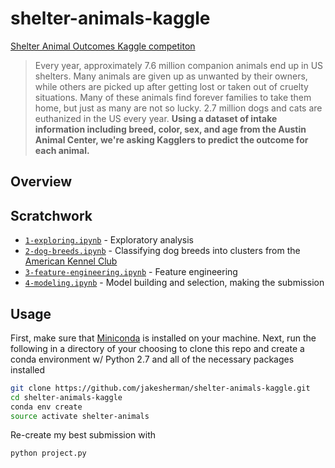 # shelter-animals-kaggle

[Shelter Animal Outcomes Kaggle competiton](https://www.kaggle.com/c/shelter-animal-outcomes)

> Every year, approximately 7.6 million companion animals end up in US shelters. Many animals are given up as unwanted by their owners, while others are picked up after getting lost or taken out of cruelty situations. Many of these animals find forever families to take them home, but just as many are not so lucky. 2.7 million dogs and cats are euthanized in the US every year. **Using a dataset of intake information including breed, color, sex, and age from the Austin Animal Center, we're asking Kagglers to predict the outcome for each animal.**

## Overview

## Scratchwork

* [`1-exploring.ipynb`](https://github.com/jakesherman/shelter-animals-kaggle/blob/master/1-exploring.ipynb) - Exploratory analysis  
* [`2-dog-breeds.ipynb`](https://github.com/jakesherman/shelter-animals-kaggle/blob/master/2-dog-breeds.ipynb) - Classifying dog breeds into clusters from the [American Kennel Club](http://www.akc.org/dog-breeds/)  
* [`3-feature-engineering.ipynb`](https://github.com/jakesherman/shelter-animals-kaggle/blob/master/3-feature-engineering.ipynb) - Feature engineering  
* [`4-modeling.ipynb`](https://github.com/jakesherman/shelter-animals-kaggle/blob/master/4-modeling.ipynb) - Model building and selection, making the submission

## Usage

First, make sure that [Miniconda](http://conda.pydata.org/docs/install/quick.html#linux-miniconda-install) is installed on your machine. Next, run the following in a directory of your choosing to clone this repo and create a conda environment w/ Python 2.7 and all of the necessary packages installed

```bash
git clone https://github.com/jakesherman/shelter-animals-kaggle.git
cd shelter-animals-kaggle
conda env create
source activate shelter-animals
```

Re-create my best submission with

```bash
python project.py
```
